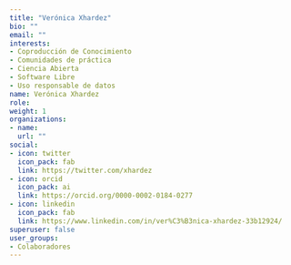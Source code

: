 ```yaml
---
title: "Verónica Xhardez"
bio: ""
email: ""
interests:
- Coproducción de Conocimiento
- Comunidades de práctica
- Ciencia Abierta
- Software Libre 
- Uso responsable de datos
name: Verónica Xhardez
role:
weight: 1
organizations:
- name: 
  url: ""
social:
- icon: twitter
  icon_pack: fab
  link: https://twitter.com/xhardez
- icon: orcid
  icon_pack: ai
  link: https://orcid.org/0000-0002-0184-0277
- icon: linkedin
  icon_pack: fab
  link: https://www.linkedin.com/in/ver%C3%B3nica-xhardez-33b12924/
superuser: false
user_groups:
- Colaboradores
---
```

